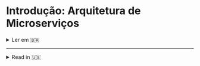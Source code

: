 # Introdução: Arquitetura de Microserviços

<details>
<summary>Ler em 🇧🇷</summary>

### Exemplo de Microserviço para registrar pessoas usuárias e enviar notificações de email com Nodemailer e MailTrap

---

### Primeiro passo:

-  Configure as variáveis de ambiente da `mailerServiceAPI`

Renomeie o arquivo .env.example para .env e preencha as variáveis listadas abaixo com as credenciais do `MailTrap`

```bash
MAILER_USER=
MAILER_PASSWORD=
MAILER_PORT=
MAILER_HOST=
```

### Segundo passo:

### Rode com Docker 🐳 e se divirta 🥳

```bash
  docker compose up -d
```

- Acesse cada container e execute `npm i && npm start``

```bash
  docker exec -it register_api sh
  npm i && npm start
```

```bash
  docker exec -it mailer_api sh
  npm i && npm start
```

```bash
  docker exec -it cep_api sh
  npm i && npm start
```
---

Agora, voc&e pode utilizar as seguintes rotas:

*registerAPI*
- /POST: http://localhost:3001/register
```json
{
  "firstName": "Rafael",
  "lastName": "Tedesco",
  "email": "teste@teste2235121122.com",
  "cep": "0460185"
}
```
Essa rota cria uma nova pessoa cliente, devolve toda informação de endereço a partir de um CEP informado e envia um email com uma mensagem de boas-vindas.

Esse endpoint se comunica com dois serviços: `consultaEnderecoAPI` e `mailerServiceAPI`

---

*consultaEnderecoAPI*
- /POST ```http://localhost:3000/get-address-info```

```json
{ 
  "cep": "08717380"
}
```

Devolve toda informação de endereço a partir de um CEP informado.

---
*mailerServiceAPI*
- /POST: http://localhost:3002/send-mail

```json
{ 
  "email": "emailteste@teste.com",
  "fullName": "Rafael Tedesco",
  "message": "Welcome"
}
```

Envia uma mensagem de email utilizando o `MailTrap`

---

* Se preferir você pode utilizar a `registerAPI` como uma API Gateway e esconder a comunicação entre os demais serviços.
---

*Desafios para você*:

- Adicione o Redis na `registerAPI` para diminuir a latência quando consultando um novo CEP
  *A branch redis-solution demonstra uma possível maneira de realizar essa implementação. Tendo sido adicionada apenas para o `registerAPI`. Tente adicionar no serviço `consultaEnderecoAPI` também.*
- Adicione Kafka, RabbitMQ, Bull ou qualquer outro sistema de filas para enviar os emails em plano de fundo sem segurar a resposta.

</details>

---


<details>
<summary>Read in 🇺🇸</summary>

### Microservice Example to Register Users and Send Email Notifications Using Nodemailer and MailTrap

---

### 1st step:

-  Setup ENV Variables in `mailerServiceAPI`

Rename the file .env.example to .env and fill the variables listed bellow with your credentials from `MailTrap`

```bash
MAILER_USER=
MAILER_PASSWORD=
MAILER_PORT=
MAILER_HOST=
```

### 2nd step

### Run with Docker 🐳 and have fun 🥳

```bash
  docker compose up -d
```

- Access each container and `npm i && npm start``

```bash
  docker exec -it register_api sh
  npm i && npm start
```

```bash
  docker exec -it mailer_api sh
  npm i && npm start
```

```bash
  docker exec -it cep_api sh
  npm i && npm start
```
---

Now you can use the following routes:

*registerAPI*
- /POST: http://localhost:3001/register
```json
{
  "firstName": "Rafael",
  "lastName": "Tedesco",
  "email": "teste@teste2235121122.com",
  "cep": "0460185"
}
```

It creates a new customer and retrieves all the address data from the cep provided and send an email with an Welcome message.

This endpoint communicates with two services: `consultaEnderecoAPI` and `mailerServiceAPI`

---

*consultaEnderecoAPI*
- /POST ```http://localhost:3000/get-address-info```

```json
{ 
  "cep": "08717380"
}
```
It retrieves all the address data from the provided CEP

---
*mailerServiceAPI*
- /POST: http://localhost:3002/send-mail

```json
{ 
  "email": "emailteste@teste.com",
  "fullName": "Rafael Tedesco",
  "message": "Welcome"
}
```

It sends an email with a message using `MailTrap`

---

* If you prefer you can use the `registerAPI` as an API Gateway and hide the communication between the underneath services.

---

* Challenges for you, dear reader/developer

- Add Redis on registerAPI when fetching a CEP to lower latency
  *The branch redis-solution shows a possible way to implement this resource. Redis was configured only for `registerAPI` service. Try to add in `consultaEnderecoAPI` also.*
- Add Kafka, RabbitMQ or Bull to send mails in background wihout holding reply
</details>
